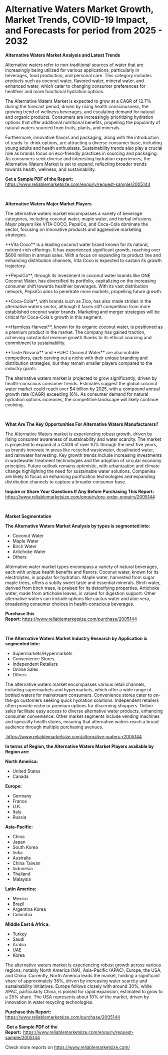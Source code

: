 <p><h1>Alternative Waters Market Growth, Market Trends, COVID-19 Impact, and Forecasts for period from 2025 - 2032</h1></p><p><strong>Alternative Waters Market Analysis and Latest Trends</strong></p>
<p><p>Alternative waters refer to non-traditional sources of water that are increasingly being utilized for various applications, particularly in beverages, food production, and personal care. This category includes products such as coconut water, flavored water, mineral water, and enhanced water, which cater to changing consumer preferences for healthier and more functional hydration options.</p><p>The Alternative Waters Market is expected to grow at a CAGR of 12.7% during the forecast period, driven by rising health consciousness, the growing trend of wellness beverages, and escalating demand for natural and organic products. Consumers are increasingly prioritizing hydration options that offer additional nutritional benefits, propelling the popularity of natural waters sourced from fruits, plants, and minerals.</p><p>Furthermore, innovative flavors and packaging, along with the introduction of ready-to-drink options, are attracting a diverse consumer base, including young adults and health enthusiasts. Sustainability trends also play a crucial role as brands focus on eco-friendly practices in sourcing and packaging. As consumers seek diverse and interesting hydration experiences, the Alternative Waters Market is set to expand, reflecting broader trends towards health, wellness, and sustainability.</p></p>
<p><strong>Get a Sample PDF of the Report:&nbsp;</strong> <a href="https://www.reliablemarketsize.com/enquiry/request-sample/2005144?utm_campaign=2944&utm_medium=2&utm_source=Github&utm_content=ia&utm_term=29032025&utm_id=alternative-waters">https://www.reliablemarketsize.com/enquiry/request-sample/2005144</a></p>
<p>&nbsp;</p>
<p><strong>Alternative Waters Major Market Players</strong></p>
<p><p>The alternative waters market encompasses a variety of beverage categories, including coconut water, maple water, and herbal infusions. Major players like VITA COCO, PepsiCo, and Coca-Cola dominate the sector, focusing on innovative products and aggressive marketing strategies.</p><p>**Vita Coco** is a leading coconut water brand known for its natural, nutrient-rich offerings. It has experienced significant growth, reaching over $600 million in annual sales. With a focus on expanding its product line and enhancing distribution channels, Vita Coco is expected to sustain its growth trajectory.</p><p>**PepsiCo**, through its investment in coconut water brands like ONE Coconut Water, has diversified its portfolio, capitalizing on the increasing consumer shift towards healthier beverages. With its vast distribution network, PepsiCo aims to penetrate more markets, propelling future growth.</p><p>**Coca-Cola**, with brands such as Zico, has also made strides in the alternative waters sector, although it faces stiff competition from more established coconut water brands. Marketing and merger strategies will be critical for Coca-Cola's growth in this segment.</p><p>**Harmless Harvest**, known for its organic coconut water, is positioned as a premium product in the market. The company has gained traction, achieving substantial revenue growth thanks to its ethical sourcing and commitment to sustainability.</p><p>**Taste Nirvana** and **UFC Coconut Water** are also notable competitors, each carving out a niche with their unique branding and distribution strategies, but they remain smaller players compared to the industry giants.</p><p>The alternative waters market is projected to grow significantly, driven by health-conscious consumer trends. Estimates suggest the global coconut water market could reach over $4 billion by 2025, with a compound annual growth rate (CAGR) exceeding 16%. As consumer demand for natural hydration options increases, the competitive landscape will likely continue evolving.</p></p>
<p>&nbsp;</p>
<p><strong>What Are The Key Opportunities For Alternative Waters Manufacturers?</strong></p>
<p><p>The Alternative Waters market is experiencing robust growth, driven by rising consumer awareness of sustainability and water scarcity. The market is projected to expand at a CAGR of over 10% through the next five years, as brands innovate in areas like recycled wastewater, desalinated water, and rainwater harvesting. Key growth trends include increasing investments in wastewater treatment technologies and the adoption of circular economy principles. Future outlook remains optimistic, with urbanization and climate change highlighting the need for sustainable water solutions. Companies are likely to focus on enhancing purification technologies and expanding distribution channels to capture a broader consumer base.</p></p>
<p><strong>Inquire or Share Your Questions If Any Before Purchasing This Report:</strong> <a href="https://www.reliablemarketsize.com/enquiry/pre-order-enquiry/2005144?utm_campaign=2944&utm_medium=2&utm_source=Github&utm_content=ia&utm_term=29032025&utm_id=alternative-waters">https://www.reliablemarketsize.com/enquiry/pre-order-enquiry/2005144</a></p>
<p>&nbsp;</p>
<p><strong>Market Segmentation</strong></p>
<p><strong>The Alternative Waters Market Analysis by types is segmented into:</strong></p>
<p><ul><li>Coconut Water</li><li>Maple Water</li><li>Birch Water</li><li>Artichoke Water</li><li>Others</li></ul></p>
<p><p>Alternative water market types encompass a variety of natural beverages, each with unique health benefits and flavors. Coconut water, known for its electrolytes, is popular for hydration. Maple water, harvested from sugar maple trees, offers a subtly sweet taste and essential minerals. Birch water, derived from birch trees, is praised for its detoxifying properties. Artichoke water, made from artichoke leaves, is valued for digestion support. Other alternative waters can include options like cactus water and aloe vera, broadening consumer choices in health-conscious beverages.</p></p>
<p><strong>Purchase this Report:&nbsp;</strong><a href="https://www.reliablemarketsize.com/purchase/2005144?utm_campaign=2944&utm_medium=2&utm_source=Github&utm_content=ia&utm_term=29032025&utm_id=alternative-waters">https://www.reliablemarketsize.com/purchase/2005144</a></p>
<p>&nbsp;</p>
<p><strong>The Alternative Waters Market Industry Research by Application is segmented into:</strong></p>
<p><ul><li>Supermarkets/Hypermarkets</li><li>Convenience Stores</li><li>Independent Retailers</li><li>Online Sales</li><li>Others</li></ul></p>
<p><p>The alternative waters market encompasses various retail channels, including supermarkets and hypermarkets, which offer a wide range of bottled waters for mainstream consumers. Convenience stores cater to on-the-go customers seeking quick hydration solutions. Independent retailers often provide niche or premium options for discerning shoppers. Online sales facilitate easy access to diverse alternative water products, enhancing consumer convenience. Other market segments include vending machines and specialty health stores, ensuring that alternative waters reach a broad audience through multiple purchasing avenues.</p></p>
<p><a href="https://www.reliablemarketsize.com/alternative-waters-r2005144?utm_campaign=2944&utm_medium=2&utm_source=Github&utm_content=ia&utm_term=29032025&utm_id=alternative-waters">&nbsp;https://www.reliablemarketsize.com/alternative-waters-r2005144</a></p>
<p><strong>In terms of Region, the Alternative Waters Market Players available by Region are:</strong></p>
<p>
    <p> <strong> North America: </strong>
        <ul>
            <li>United States</li>
            <li>Canada</li>
        </ul>
        </p> 
    <p> <strong> Europe: </strong>
        <ul>
            <li>Germany</li>
            <li>France</li>
            <li>U.K.</li>
            <li>Italy</li>
            <li>Russia</li>
        </ul>
        </p> 
    <p> <strong> Asia-Pacific: </strong>
        <ul>
            <li>China</li>
            <li>Japan</li>
            <li>South Korea</li>
            <li>India</li>
            <li>Australia</li>
            <li>China Taiwan</li>
            <li>Indonesia</li>
            <li>Thailand</li>
            <li>Malaysia</li>
        </ul>
        </p> 
    <p> <strong> Latin America: </strong>
        <ul>
            <li>Mexico</li>
            <li>Brazil</li>
            <li>Argentina Korea</li>
            <li>Colombia</li>
        </ul>
        </p> 
    <p> <strong> Middle East & Africa: </strong>
        <ul>
            <li>Turkey</li>
            <li>Saudi</li>
            <li>Arabia</li>
            <li>UAE</li>
            <li>Korea</li>
        </ul>
    </p>
    </p>
<p><p>The alternative waters market is experiencing robust growth across various regions, notably North America (NA), Asia-Pacific (APAC), Europe, the USA, and China. Currently, North America leads the market, holding a significant share of approximately 35%, driven by increasing water scarcity and sustainability initiatives. Europe follows closely with around 30%, while APAC, particularly China, is poised for rapid expansion, estimated to grow to a 25% share. The USA represents about 10% of the market, driven by innovation in water recycling technologies.</p></p>
<p><strong>Purchase this Report: </strong><a href="https://www.reliablemarketsize.com/purchase/2005144?utm_campaign=2944&utm_medium=2&utm_source=Github&utm_content=ia&utm_term=29032025&utm_id=alternative-waters">https://www.reliablemarketsize.com/purchase/2005144</a></p>
<p>&nbsp;<strong>Get a Sample PDF of the Report:&nbsp;&nbsp;</strong><a href="https://www.reliablemarketsize.com/enquiry/request-sample/2005144?utm_campaign=2944&utm_medium=2&utm_source=Github&utm_content=ia&utm_term=29032025&utm_id=alternative-waters">https://www.reliablemarketsize.com/enquiry/request-sample/2005144</a></p>
<p><strong></strong></p>
<p>Check more reports on <a href="https://www.reliablemarketsize.com/?utm_campaign=2944&utm_medium=2&utm_source=Github&utm_content=ia&utm_term=29032025&utm_id=alternative-waters">https://www.reliablemarketsize.com/</a></p>